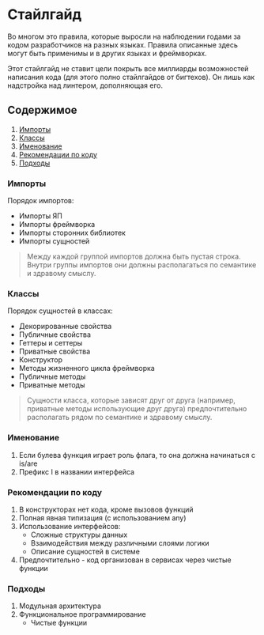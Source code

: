 # Стайлгайд
Во многом это правила, которые выросли на наблюдении годами за кодом разработчиков на разных языках. Правила описанные здесь могут быть применимы и в других языках и фреймворках. 

Этот стайлгайд не ставит цели покрыть все миллиарды возможностей написания кода (для этого полно стайлгайдов от бигтехов). Он лишь как надстройка над линтером, дополняющая его.

## Содержимое
  1. [Импорты](#импорты)
  1. [Классы](#классы)
  1. [Именование](#именование)
  1. [Рекомендации по коду](#рекомендации-по-коду)
  1. [Подходы](#подходы)

### Импорты
Порядок импортов:
- Импорты ЯП
- Импорты фреймворка
- Импорты сторонних библиотек
- Импорты сущностей
> Между каждой группой импортов должна быть пустая строка. Внутри группы импортов они должны располагаться по семантике и здравому смыслу.

### Классы
Порядок сущностей в классах:
- Декорированные свойства
- Публичные свойства
- Геттеры и сеттеры
- Приватные свойства
- Конструктор
- Методы жизненного цикла фреймворка
- Публичные методы
- Приватные методы
> Сущности класса, которые зависят друг от друга (например, приватные методы использующие друг друга) предпочтительно располагать рядом по семантике и здравому смыслу.

### Именование
  1. Если булева функция играет роль флага, то она должна начинаться с is/are
  1. Префикс I в названии интерфейса
     
### Рекомендации по коду
  1. В конструкторах нет кода, кроме вызовов функций
  1. Полная явная типизация (с использованием any)
  1. Использование интерфейсов:
     - Сложные структуры данных
     - Взаимодействия между различными слоями логики
     - Описание сущностей в системе
  1. Предпочтительно - код организован в сервисах через чистые функции

### Подходы
1. Модульная архитектура
1. Функциональное программирование
   - Чистые функции

